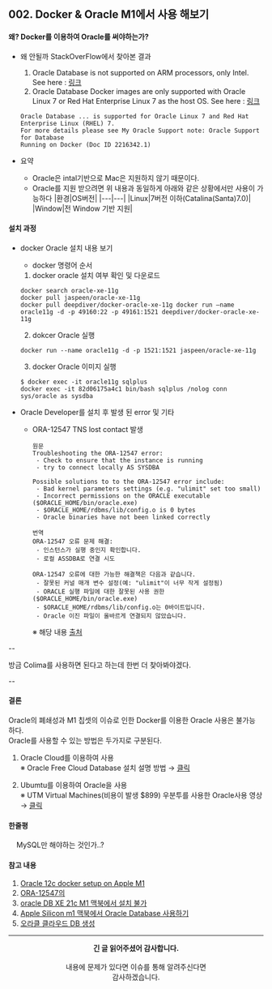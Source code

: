 ## 002. Docker & Oracle M1에서 사용 해보기

#### 왜? Docker를 이용하여 Oracle를 써야하는가?

- 왜 안될까 StackOverFlow에서 찾아본 결과 
   1. Oracle Database is not supported on ARM processors, only Intel. See here : [링크](https://github.com/oracle/docker-images/issues/1814)
   2. Oracle Database Docker images are only supported with Oracle Linux 7 or Red Hat Enterprise Linux 7 as the host OS. See here : [링크](https://github.com/oracle/docker-images/tree/main/OracleDatabase/SingleInstance)
   
   ```text
   Oracle Database ... is supported for Oracle Linux 7 and Red Hat Enterprise Linux (RHEL) 7. 
   For more details please see My Oracle Support note: Oracle Support for Database 
   Running on Docker (Doc ID 2216342.1)
   ```

- 요약
  - Oracle은 intal기반으로 Mac은 지원하지 않기 때문이다.
  - Oracle를 지원 받으려면 위 내용과 동일하게 아래와 같은 상황에서만 사용이 가능하다
    |환경|OS버전|
    |---|---|
    |Linux|7버전 이하(Catalina(Santa)7.0)|
    |Window|전 Window 기반 지원|

#### 설치 과정

- docker Oracle 설치 내용 보기
  - docker 명령어 순서
  
  1. docker oracle 설치 여부 확인 및 다운로드
  ```script
  docker search oracle-xe-11g
  docker pull jaspeen/oracle-xe-11g
  docker pull deepdiver/docker-oracle-xe-11g docker run –name oracle11g -d -p 49160:22 -p 49161:1521 deepdiver/docker-oracle-xe-11g
  ```
  2. dokcer Oracle 실행
  ```script
  docker run --name oracle11g -d -p 1521:1521 jaspeen/oracle-xe-11g
  ```
  3. docker Oracle 이미지 실행
  ```script
  $ docker exec -it oracle11g sqlplus
  docker exec -it 82d06175a4c1 bin/bash sqlplus /nolog conn sys/oracle as sysdba
  ```

- Oracle Developer를 설치 후 발생 된 error 및 기타
  - ORA-12547 TNS lost contact 발생
    ```text
    원문 
    Troubleshooting the ORA-12547 error:
     - Check to ensure that the instance is running
     - try to connect locally AS SYSDBA

    Possible solutions to to the ORA-12547 error include:
     - Bad kernel parameters settings (e.g. "ulimit" set too small)
     - Incorrect permissions on the ORACLE executable ($ORACLE_HOME/bin/oracle.exe)
     - $ORACLE_HOME/rdbms/lib/config.o is 0 bytes
     - Oracle binaries have not been linked correctly

    번역
    ORA-12547 오류 문제 해결:
     - 인스턴스가 실행 중인지 확인합니다.
     - 로컬 ASSDBA로 연결 시도

    ORA-12547 오류에 대한 가능한 해결책은 다음과 같습니다.
     - 잘못된 커널 매개 변수 설정(예: "ulimit"이 너무 작게 설정됨)
     - ORACLE 실행 파일에 대한 잘못된 사용 권한($ORACLE_HOME/bin/oracle.exe)
     - $ORACLE_HOME/rdbms/lib/config.o는 0바이트입니다.
     - Oracle 이진 파일이 올바르게 연결되지 않았습니다.
    ``` 
    ※ 해당 내용 [출처](http://www.dba-oracle.com/t_ora_12547_tns_lost_contact.htm)

--

방금 Colima를 사용하면 된다고 하는데 
한번 더 찾아봐야겠다.

--

#### 결론

 Oracle의 폐쇄성과 M1 칩셋의 이슈로 인한 Docker를 이용한 Oracle 사용은 불가능 하다.<br/>
 Oracle를 사용할 수 있는 방법은 두가지로 구분된다.
 
  1. Oracle Cloud를 이용하여 사용<br/>
    ※ Oracle Free Cloud Database 설치 설명 방법 → [클릭](https://www.youtube.com/watch?v=3RJ5jMi8YUQ)<br/>
    
  2. Ubumtu를 이용하여 Oracle을 사용<br/>
    ※ UTM Virtual Machines(비용이 발생 $899) 우분투를 사용한 Oracle사용 영상 → [클릭](https://www.youtube.com/watch?v=eUKhW1Gde-A&t=6s)


#### 한줄평

&nbsp;&nbsp;&nbsp; MySQL만 해야하는 것인가..?

#### 참고 내용

1. [Oracle 12c docker setup on Apple M1](https://stackoverflow.com/questions/68605011/oracle-12c-docker-setup-on-apple-m1)
2. [ORA-12547의 ](http://www.dba-oracle.com/t_ora_12547_tns_lost_contact.htm)
3. [oracle DB XE 21c M1 맥북에서 설치 불가](https://emflant.tistory.com/275)
4. [Apple Silicon m1 맥북에서 Oracle Database 사용하기](https://shanepark.tistory.com/208)
5. [오라클 클라우드 DB 생성](https://ssdragon.tistory.com/41)

---
<div align="center">
  <b>긴 글 읽어주셨어 감사합니다.</b><br/><br/>
  내용에 문제가 있다면 이슈를 통해 알려주신다면 <br>
  감사하겠습니다.
</div>
